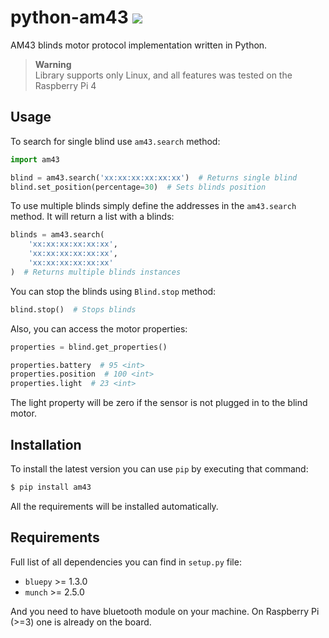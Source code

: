 # python-am43 ![](https://img.shields.io/pypi/dm/am43)

AM43 blinds motor protocol implementation written in Python.

> **Warning**  
> Library supports only Linux, and all features was tested on the Raspberry Pi 4

## Usage

To search for single blind use `am43.search` method:

```python
import am43

blind = am43.search('xx:xx:xx:xx:xx:xx')  # Returns single blind
blind.set_position(percentage=30)  # Sets blinds position
```

To use multiple blinds simply define the addresses in the `am43.search` method. It will return a list with a blinds:

```python
blinds = am43.search(
    'xx:xx:xx:xx:xx:xx',
    'xx:xx:xx:xx:xx:xx',
    'xx:xx:xx:xx:xx:xx'
)  # Returns multiple blinds instances
```

You can stop the blinds using `Blind.stop` method:

```python
blind.stop()  # Stops blinds
```

Also, you can access the motor properties:

```python
properties = blind.get_properties()

properties.battery  # 95 <int>
properties.position  # 100 <int>
properties.light  # 23 <int>
```

The light property will be zero if the sensor is not plugged in to the blind motor.

## Installation

To install the latest version you can use `pip` by executing that command:

```bash
$ pip install am43
```

All the requirements will be installed automatically.

## Requirements

Full list of all dependencies you can find in `setup.py` file:

- `bluepy` >= 1.3.0
- `munch` >= 2.5.0

And you need to have bluetooth module on your machine. On Raspberry Pi (>=3) one is already on the board.

